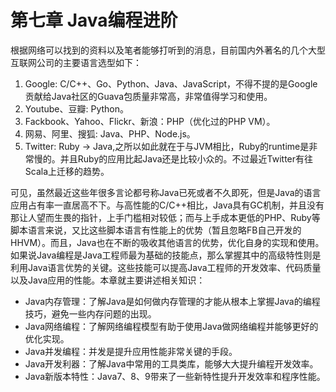 # 第七章 Java编程进阶

根据网络可以找到的资料以及笔者能够打听到的消息，目前国内外著名的几个大型互联网公司的主要语言选型如下：

1. Google: C/C++、Go、Python、Java、JavaScript，不得不提的是Google贡献给Java社区的Guava包质量非常高，非常值得学习和使用。
1. Youtube、豆瓣: Python。
1. Fackbook、Yahoo、Flickr、新浪：PHP（优化过的PHP VM）。
1. 网易、阿里、搜狐: Java、PHP、Node.js。
1. Twitter: Ruby -> Java,之所以如此就在于与JVM相比，Ruby的runtime是非常慢的。并且Ruby的应用比起Java还是比较小众的。不过最近Twitter有往Scala上迁移的趋势。

可见，虽然最近这些年很多言论都号称Java已死或者不久即死，但是Java的语言应用占有率一直居高不下。与高性能的C/C++相比，Java具有GC机制，并且没有那让人望而生畏的指针，上手门槛相对较低；而与上手成本更低的PHP、Ruby等脚本语言来说，又比这些脚本语言有性能上的优势（暂且忽略FB自己开发的HHVM）。而且，Java也在不断的吸收其他语言的优势，优化自身的实现和使用。如果说Java编程是Java工程师最为基础的技能点，那么掌握其中的高级特性则是利用Java语言优势的关键。这些技能可以提高Java工程师的开发效率、代码质量以及Java应用的性能。本章就主要讲述相关知识：

 - Java内存管理：了解Java是如何做内存管理的才能从根本上掌握Java的编程技巧，避免一些内存问题的出现。
 - Java网络编程：了解网络编程模型有助于使用Java做网络编程并能够更好的优化实现。
 - Java并发编程：并发是提升应用性能非常关键的手段。
 - Java开发利器：了解Java中常用的工具类库，能够大大提升编程开发效率。
 - Java新版本特性：Java7、8、9带来了一些新特性提升开发效率和程序性能。


